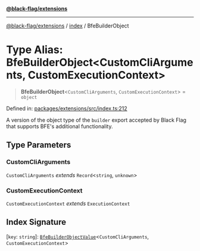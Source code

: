 [**@black-flag/extensions**](../../README.md)

***

[@black-flag/extensions](../../README.md) / [index](../README.md) / BfeBuilderObject

# Type Alias: BfeBuilderObject\<CustomCliArguments, CustomExecutionContext\>

> **BfeBuilderObject**\<`CustomCliArguments`, `CustomExecutionContext`\> = `object`

Defined in: [packages/extensions/src/index.ts:212](https://github.com/Xunnamius/black-flag/blob/fc8d2f90ceaae2703f3b3ef20b36ffbe269cca3b/packages/extensions/src/index.ts#L212)

A version of the object type of the `builder` export accepted by Black Flag
that supports BFE's additional functionality.

## Type Parameters

### CustomCliArguments

`CustomCliArguments` *extends* `Record`\<`string`, `unknown`\>

### CustomExecutionContext

`CustomExecutionContext` *extends* `ExecutionContext`

## Index Signature

\[`key`: `string`\]: [`BfeBuilderObjectValue`](BfeBuilderObjectValue.md)\<`CustomCliArguments`, `CustomExecutionContext`\>
